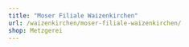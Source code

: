 ```yaml
---
title: "Moser Filiale Waizenkirchen"
url: /waizenkirchen/moser-filiale-waizenkirchen/
shop: Metzgerei
---
```

